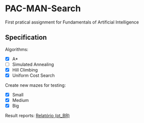 # PAC-MAN-Search
First pratical assignment for Fundamentals of Artificial Intelligence

## Specification

Algorithms:
- [X] A*
- [ ] Simulated Annealing
- [X] Hill Climbing
- [X] Uniform Cost Search

Create new mazes for testing:
- [X]  Small
- [X]  Medium
- [X]  Big

Result reports: [Relatório (pt_BR)](README.md)
